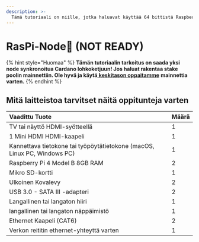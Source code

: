 ```yaml
---
description: >-
  Tämä tutoriaali on niille, jotka haluavat käyttää 64 bittistä Raspberry Pi OS(Raspbian) käyttöjärjestelmää työpöytäympäristössä.
---
```


# RasPi-Node🍓 \(NOT READY\)

{% hint style="Huomaa" %}
**Tämän tutoriaalin tarkoitus on saada yksi node synkronoitua Cardano lohkoketjuun! Jos haluat rakentaa stake poolin mainnettiin. Ole hyvä ja käytä**[ **keskitason oppaitamme**](../../intermediate-guide/pi-pool-tutorial/pi-node/) **mainnettia varten.**
{% endhint %}

## Mitä laitteistoa tarvitset näitä oppitunteja varten

| Vaadittu Tuote                                                               | Määrä |
|:---------------------------------------------------------------------------- |:----- |
| TV tai näyttö HDMI-syötteellä                                                | 1     |
| 1 Mini HDMI HDMI-kaapeli                                                     | 1     |
| Kannettava tietokone tai työpöytätietokone \(macOS, Linux PC, Windows PC\) | 1     |
| Raspberry Pi 4 Model B 8GB RAM                                               | 2     |
| Mikro SD-kortti                                                              | 1     |
| Ulkoinen Kovalevy                                                            | 2     |
| USB 3.0 - SATA III -adapteri                                                 | 2     |
| Langallinen tai langaton hiiri                                               | 1     |
| langallinen tai langaton näppäimistö                                         | 1     |
| Ethernet Kaapeli \(CAT6\)                                                  | 2     |
| Verkon reititin ethernet-yhteyttä varten                                     | 1     |

